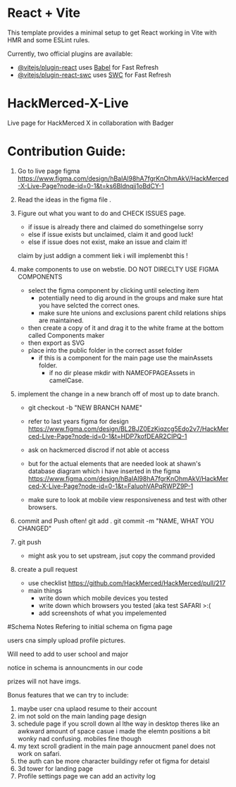 # React + Vite

This template provides a minimal setup to get React working in Vite with HMR and some ESLint rules.

Currently, two official plugins are available:

- [@vitejs/plugin-react](https://github.com/vitejs/vite-plugin-react/blob/main/packages/plugin-react/README.md) uses [Babel](https://babeljs.io/) for Fast Refresh
- [@vitejs/plugin-react-swc](https://github.com/vitejs/vite-plugin-react-swc) uses [SWC](https://swc.rs/) for Fast Refresh
# HackMerced-X-Live
Live page for HackMerced X in collaboration with Badger


# Contribution Guide:

1. Go to live page figma https://www.figma.com/design/hBaIAl98hA7fgrKnOhmAkV/HackMerced-X-Live-Page?node-id=0-1&t=ks6Bldnqjj1oBdCY-1

2. Read the ideas in the figma file .

3. Figure out what you want to do and CHECK ISSUES page.  
    - if issue is already there and claimed do somethingelse sorry
    - else if issue exists but unclaimed,  claim it and good luck! 
    - else if issue does not exist, make an issue and claim it!

    claim by just addign a comment liek i will implemenbt this ! 

3. make components to use on webstie.  DO NOT DIRECLTY USE FIGMA COMPONENTS
    - select the figma component by clicking until selecting item
        - potentially need to dig around in the groups and make sure htat you have selcted the correct ones.  
        - make sure hte unions and exclusions parent child relations ships are maintained.
    - then create a copy of it and drag it to the white frame at the bottom called Components maker
    - then export as SVG
    - place into the public folder in the correct asset folder
        - if this is a component for the main page use the mainAssets folder.  
            - if no dir please mkdir with NAMEOFPAGEAssets in camelCase.
    
3. implement the change in a new branch off of most up to date branch.
    - git checkout -b "NEW BRANCH NAME"

    - refer to last years figma for design https://www.figma.com/design/BL2BJZ0EzKiqzcg5Edo2v7/HackMerced-Live-Page?node-id=0-1&t=HDP7kofDEAR2CIPQ-1
    - ask on hackmerced discrod if not able ot access
    - but for the actual elements that are needed look at shawn's database diagram which i have inserted in the figma https://www.figma.com/design/hBaIAl98hA7fgrKnOhmAkV/HackMerced-X-Live-Page?node-id=0-1&t=FaluohVAPqRWPZ9P-1


    - make sure to look at mobile view responsiveness and test with other browsers.
    

4. commit and Push often!    git add .   git commit -m "NAME, WHAT YOU CHANGED"  
5. git push
    - might ask you to set upstream, jsut copy the command provided

6. create a pull request 
    - use checklist https://github.com/HackMerced/HackMerced/pull/217
    - main things
        - write down which mobile devices you tested
        - write down which browsers you tested \(aka test SAFARI >:\(
        - add screenshots of what you impelemented

#Schema Notes
Refering to initial schema on figma page

users cna simply upload profile pictures.

Will need to add to user school and major

notice in schema is announcments in our code

prizes will not have imgs.



Bonus features that we can try to include:

1. maybe user cna uplaod resume to their account
2. im not sold on the main landing page design
3. schedule page if you scroll down al lthe way in desktop theres like an awkward amount of space casue i made the elemtn positions a bit wonky nad confusing. mobiles fine though
4. my text scroll gradient in the main page annoucment panel does not work on safari.
5. the auth can be more character buildingy refer ot figma for detaisl
6. 3d tower for landing page
7. Profile settings page we can add an activity log